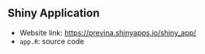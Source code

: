 ## Shiny Application 

- Website link: https://previna.shinyapps.io/shiny_app/ 
- `app.R`: source code
